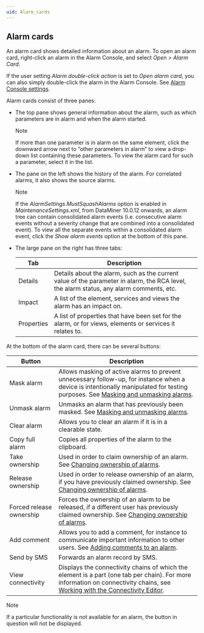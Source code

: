 ```yaml
---
uid: Alarm_cards
---
```


## Alarm cards

An alarm card shows detailed information about an alarm. To open an alarm card, right-click an alarm in the Alarm Console, and select *Open \> Alarm Card*.

If the user setting *Alarm double-click action* is set to *Open alarm card*, you can also simply double-click the alarm in the Alarm Console. See [Alarm Console settings](xref:User_settings#alarm-console-settings).

Alarm cards consist of three panes:

- The top pane shows general information about the alarm, such as which parameters are in alarm and when the alarm started.

    > [!NOTE]
    > If more than one parameter is in alarm on the same element, click the downward arrow next to “other parameters in alarm” to view a drop-down list containing these parameters. To view the alarm card for such a parameter, select it in the list.

- The pane on the left shows the history of the alarm. For correlated alarms, it also shows the source alarms.

    > [!NOTE]
    > If the *AlarmSettings*.*MustSquashAlarms* option is enabled in *MaintenanceSettings.xml*, from DataMiner 10.0.12 onwards, an alarm tree can contain consolidated alarm events (i.e. consecutive alarm events without a severity change that are combined into a consolidated event). To view all the separate events within a consolidated alarm event, click the *Show alarm events* option at the bottom of this pane.

- The large pane on the right has three tabs:

    | Tab      | Description                                                                                                                             |
    |------------|-----------------------------------------------------------------------------------------------------------------------------------------|
    | Details    | Details about the alarm, such as the current value of the parameter in alarm, the RCA level, the alarm status, any alarm comments, etc. |
    | Impact     | A list of the element, services and views the alarm has an impact on.                                                                   |
    | Properties | A list of properties that have been set for the alarm, or for views, elements or services it relates to.                                |

At the bottom of the alarm card, there can be several buttons:

| Button                   | Description                                                                                                                                                                                                                                     |
|--------------------------|-------------------------------------------------------------------------------------------------------------------------------------------------------------------------------------------------------------------------------------------------|
| Mask alarm               | Allows masking of active alarms to prevent unnecessary follow-up, for instance when a device is intentionally manipulated for testing purposes. See [Masking and unmasking alarms](xref:Masking_and_unmasking_alarms).                            |
| Unmask alarm             | Unmasks an alarm that has previously been masked. See [Masking and unmasking alarms](xref:Masking_and_unmasking_alarms).                                                                                                                          |
| Clear alarm              | Allows you to clear an alarm if it is in a clearable state.                                                                                                                                                                                     |
| Copy full alarm          | Copies all properties of the alarm to the clipboard.                                                                                                                                                                                            |
| Take ownership           | Used in order to claim ownership of an alarm. See [Changing ownership of alarms](xref:Changing_ownership_of_alarms).                                                                                                                              |
| Release ownership        | Used in order to release ownership of an alarm, if you have previously claimed ownership. See [Changing ownership of alarms](xref:Changing_ownership_of_alarms).                                                                                  |
| Forced release ownership | Forces the ownership of an alarm to be released, if a different user has previously claimed ownership. See [Changing ownership of alarms](xref:Changing_ownership_of_alarms).                                                                     |
| Add comment              | Allows you to add a comment, for instance to communicate important information to other users. See [Adding comments to an alarm](xref:Adding_comments_to_an_alarm).                                                                               |
| Send by SMS              | Forwards an alarm record by SMS.                                                                                                                                                                                                                |
| View connectivity        | Displays the connectivity chains of which the element is a part (one tab per chain). For more information on connectivity chains, see [Working with the Connectivity Editor](xref:Working_with_the_Connectivity_Editor). |

> [!NOTE]
> If a particular functionality is not available for an alarm, the button in question will not be displayed.
>
